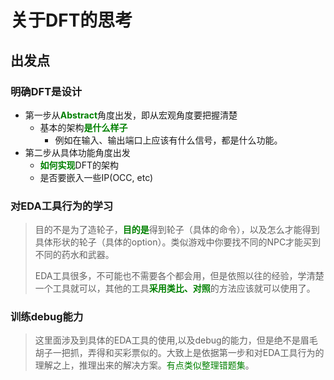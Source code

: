 # 关于DFT的思考

## 出发点

### 明确DFT是设计

- 第一步从<font color=green>**Abstract**</font>角度出发，即从宏观角度要把握清楚
  - 基本的架构<font color=green>**是什么样子**</font>
    - 例如在输入、输出端口上应该有什么信号，都是什么功能。
- 第二步从具体功能角度出发
  - <font color=green>**如何实现**</font>DFT的架构
  - 是否要嵌入一些IP(OCC, etc)

### 对EDA工具行为的学习

> 目的不是为了造轮子，<font color=green>**目的是**</font>得到轮子（具体的命令），以及怎么才能得到具体形状的轮子（具体的option）。类似游戏中你要找不同的NPC才能买到不同的药水和武器。
>
> EDA工具很多，不可能也不需要各个都会用，但是依照以往的经验，学清楚一个工具就可以，其他的工具<font color=green>**采用类比、对照**</font>的方法应该就可以使用了。

### 训练debug能力

> 这里面涉及到具体的EDA工具的使用,以及debug的能力，但是绝不是眉毛胡子一把抓，弄得和买彩票似的。大致上是依据第一步和对EDA工具行为的理解之上，推理出来的解决方案。<font color=green>有点类似整理错题集</font>。